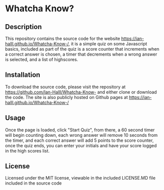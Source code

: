 # Whatcha Know?

## Description
This repository contains the source code for the website https://ian-halll.github.io/Whatcha-Know-/, it is a simple quiz on some Javascript basics, included as part of the quiz is a score counter that increments when a correct answer is chosen, a timer that decrements when a wrong answer is selected, and a list of highscores.

## Installation
To download the source code, please visit the repository at https://github.com/Ian-Halll/Whatcha-Know- and either clone or download the code.  The site is also publicly hosted on Github pages at https://ian-halll.github.io/Whatcha-Know-/
## Usage
Once the page is loaded, click "Start Quiz", from there, a 60 second timer will begin counting down, each wrong answer will remove 10 seconds from the timer, and each correct answer will add 5 points to the score counter, once the quiz ends, you can enter your initials and have your score logged in the high scores list.
## License

Licensed under the MIT license, viewable in the included LICENSE.MD file included in the source code
